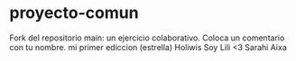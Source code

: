 # proyecto-comun
Fork del repositorio main: un ejercicio colaborativo.
Coloca un comentario con tu nombre.
mi primer ediccion (estrella) 
Holiwis Soy Lili <3
Sarahi Aixa 

